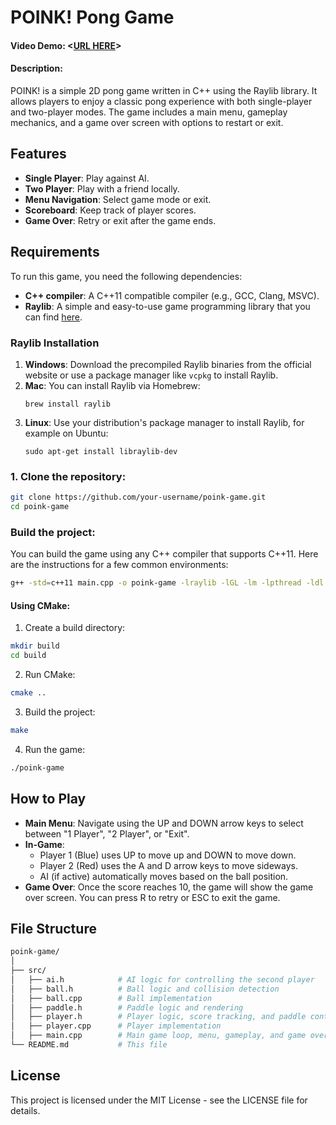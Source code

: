 # POINK! Pong Game
#### Video Demo:  <[URL HERE](https://youtu.be/WfLZE8ulS7M)>

#### Description:
POINK! is a simple 2D pong game written in C++ using the Raylib library. It allows players to enjoy a classic pong experience with both single-player and two-player modes. The game includes a main menu, gameplay mechanics, and a game over screen with options to restart or exit.

## Features

- **Single Player**: Play against AI.
- **Two Player**: Play with a friend locally.
- **Menu Navigation**: Select game mode or exit.
- **Scoreboard**: Keep track of player scores.
- **Game Over**: Retry or exit after the game ends.

## Requirements

To run this game, you need the following dependencies:

- **C++ compiler**: A C++11 compatible compiler (e.g., GCC, Clang, MSVC).
- **Raylib**: A simple and easy-to-use game programming library that you can find [here](https://www.raylib.com/).

### Raylib Installation

1. **Windows**: Download the precompiled Raylib binaries from the official website or use a package manager like `vcpkg` to install Raylib.
2. **Mac**: You can install Raylib via Homebrew:
    ```
    brew install raylib
    ```
3. **Linux**: Use your distribution's package manager to install Raylib, for example on Ubuntu:
    ```
    sudo apt-get install libraylib-dev
    ```



### 1. Clone the repository:

```bash
git clone https://github.com/your-username/poink-game.git
cd poink-game
```

### Build the project:

You can build the game using any C++ compiler that supports C++11. Here are the instructions for a few common environments:

```bash
g++ -std=c++11 main.cpp -o poink-game -lraylib -lGL -lm -lpthread -ldl -lrt -lX11
```

#### Using CMake:
1. Create a build directory:
```bash
mkdir build
cd build
```

2. Run CMake:
```bash
cmake ..
```

3. Build the project:
```bash
make
```

4. Run the game:
```bash
./poink-game
```


## How to Play

- **Main Menu**: Navigate using the UP and DOWN arrow keys to select between "1 Player", "2 Player", or "Exit".
- **In-Game**:
  - Player 1 (Blue) uses UP to move up and DOWN to move down.
  - Player 2 (Red) uses the A and D arrow keys to move sideways.
  - AI (if active) automatically moves based on the ball position.
- **Game Over**: Once the score reaches 10, the game will show the game over screen. You can press R to retry or ESC to exit the game.

## File Structure

```bash
poink-game/
│
├── src/
│   ├── ai.h            # AI logic for controlling the second player
│   ├── ball.h          # Ball logic and collision detection
│   ├── ball.cpp        # Ball implementation
│   ├── paddle.h        # Paddle logic and rendering
│   ├── player.h        # Player logic, score tracking, and paddle control
│   ├── player.cpp      # Player implementation
│   ├── main.cpp        # Main game loop, menu, gameplay, and game over
└── README.md           # This file
```

## License

This project is licensed under the MIT License - see the LICENSE file for details.
